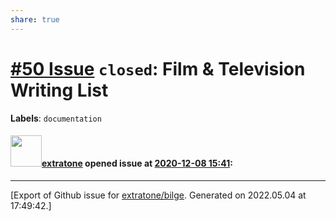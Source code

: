```yaml
---
share: true
---
```

# [\#50 Issue](https://github.com/extratone/bilge/issues/50) `closed`: Film & Television Writing List
**Labels**: `documentation`


#### <img src="https://avatars.githubusercontent.com/u/43663476?u=5047287ff0b8c3ce7f7e5858d204c9b3e57d8e44&v=4" width="50">[extratone](https://github.com/extratone) opened issue at [2020-12-08 15:41](https://github.com/extratone/bilge/issues/50):






-------------------------------------------------------------------------------



[Export of Github issue for [extratone/bilge](https://github.com/extratone/bilge). Generated on 2022.05.04 at 17:49:42.]
